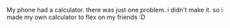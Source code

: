 My phone had a calculator.
there was just one problem.
i didn't make it.
so i made my own calculator to flex on my friends :D
